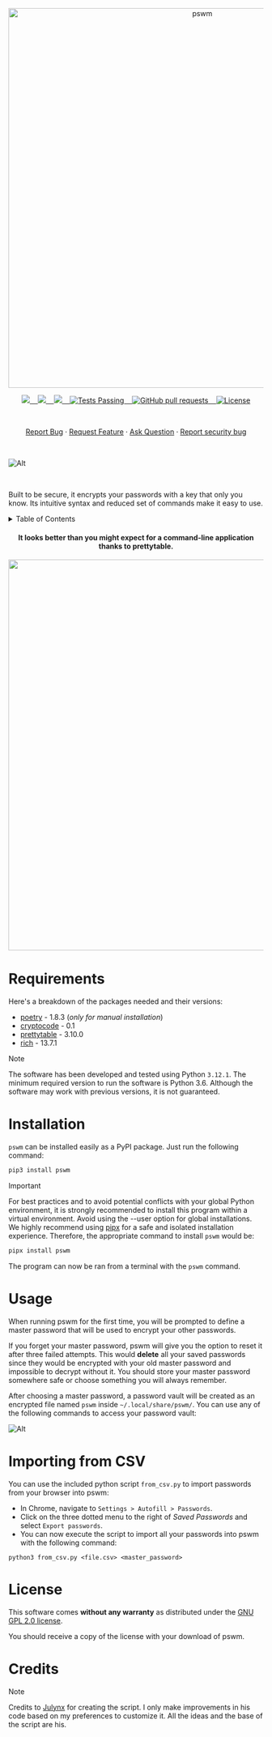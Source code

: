 <p align="center"><img width="750" src="https://i.imgur.com/IqHqajs.png" alt="pswm"></p>

<p align="center">
    <a href="https://github.com/YisusChrist/pswm/issues">
        <img src="https://img.shields.io/github/issues/YisusChrist/pswm?color=171b20&label=Issues%20%20&logo=gnubash&labelColor=e05f65&logoColor=ffffff">&nbsp;&nbsp;&nbsp;
    </a>
    <a href="https://github.com/YisusChrist/pswm/forks">
        <img src="https://img.shields.io/github/forks/YisusChrist/pswm?color=171b20&label=Forks%20%20&logo=git&labelColor=f1cf8a&logoColor=ffffff">&nbsp;&nbsp;&nbsp;
    </a>
    <a href="https://github.com/YisusChrist/pswm/">
        <img src="https://img.shields.io/github/stars/YisusChrist/pswm?color=171b20&label=Stargazers&logo=octicon-star&labelColor=70a5eb">&nbsp;&nbsp;&nbsp;
    </a>
    <a href="https://github.com/YisusChrist/pswm/actions">
        <img alt="Tests Passing" src="https://github.com/YisusChrist/pswm/actions/workflows/github-code-scanning/codeql/badge.svg">&nbsp;&nbsp;&nbsp;
    </a>
    <a href="https://github.com/YisusChrist/pswm/pulls">
        <img alt="GitHub pull requests" src="https://img.shields.io/github/issues-pr/YisusChrist/pswm?color=0088ff">&nbsp;&nbsp;&nbsp;
    </a>
    <a href="https://opensource.org/license/gpl-2-0/">
        <img alt="License" src="https://img.shields.io/github/license/YisusChrist/pswm?color=0088ff">
    </a>
</p>

<br>

<p align="center">
    <a href="https://github.com/YisusChrist/pswm/issues/new/choose">Report Bug</a>
    ·
    <a href="https://github.com/YisusChrist/pswm/issues/new/choose">Request Feature</a>
    ·
    <a href="https://github.com/YisusChrist/pswm/discussions">Ask Question</a>
    ·
    <a href="https://github.com/YisusChrist/pswm/security/policy#reporting-a-vulnerability">Report security bug</a>
</p>

<br>

![Alt](https://repobeats.axiom.co/api/embed/d555a3fbabf737a912e20f8bef93fe9285e76417.svg "Repobeats analytics image")

<br>

Built to be secure, it encrypts your passwords with a key that only you know. Its intuitive syntax and reduced set of commands make it easy to use.

<details>
<summary>Table of Contents</summary>

- [Requirements](#requirements)
- [Installation](#installation)
- [Usage](#usage)
- [Importing from CSV](#importing-from-csv)
- [License](#license)
- [Credits](#credits)

</details>

<h4 align="center">It looks better than you might expect for a command-line application thanks to prettytable.</h4>
<p align="center">  
  <img width="772" src="https://i.imgur.com/Ie5UCvX.png">
</p>

# Requirements

Here's a breakdown of the packages needed and their versions:

- [poetry](https://pypi.org/project/poetry) - 1.8.3 (_only for manual installation_)
- [cryptocode](https://pypi.org/project/cryptocode) - 0.1
- [prettytable](https://pypi.org/project/prettytable) - 3.10.0
- [rich](https://pypi.org/project/rich) - 13.7.1

> [!NOTE]
> The software has been developed and tested using Python `3.12.1`. The minimum required version to run the software is Python 3.6. Although the software may work with previous versions, it is not guaranteed.

# Installation

`pswm` can be installed easily as a PyPI package. Just run the following command:

```bash
pip3 install pswm
```

> [!IMPORTANT]
> For best practices and to avoid potential conflicts with your global Python environment, it is strongly recommended to install this program within a virtual environment. Avoid using the --user option for global installations. We highly recommend using [pipx](https://pypi.org/project/pipx) for a safe and isolated installation experience. Therefore, the appropriate command to install `pswm` would be:
>
> ```bash
> pipx install pswm
> ```

The program can now be ran from a terminal with the `pswm` command.

# Usage

When running pswm for the first time, you will be prompted to define a master password that will be used to encrypt your other passwords.

If you forget your master password, pswm will give you the option to reset it after three failed attempts. This would **delete** all your saved passwords since they would be encrypted with your old master password and impossible to decrypt without it. You should store your master password somewhere safe or choose something you will always remember.

After choosing a master password, a password vault will be created as an encrypted file named `pswm` inside `~/.local/share/pswm/`.
You can use any of the following commands to access your password vault:

![Alt](https://i.imgur.com/9CiNNiz.png "pswm commands")

# Importing from CSV

You can use the included python script `from_csv.py` to import passwords from your browser into pswm:

- In Chrome, navigate to `Settings > Autofill > Passwords`.
- Click on the three dotted menu to the right of _Saved Passwords_ and select `Export passwords`.
- You can now execute the script to import all your passwords into pswm with the following command:

```
python3 from_csv.py <file.csv> <master_password>
```

# License

This software comes **without any warranty** as distributed under the [GNU GPL 2.0 license](https://www.gnu.org/licenses/old-licenses/gpl-2.0-standalone.html).

You should receive a copy of the license with your download of pswm.

# Credits

> [!NOTE]
> Credits to [Julynx](https://github.com/Julynx) for creating the script. I only make improvements in his code based on my preferences to customize it. All the ideas and the base of the script are his.
